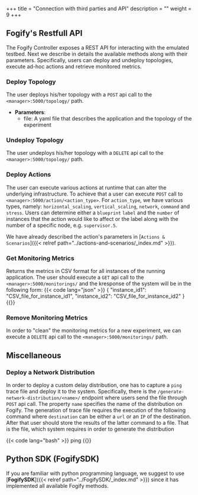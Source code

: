 +++
title = "Connection with third parties and API"
description = ""
weight = 9
+++

## Fogify's Restfull API

The Fogify Controller exposes a REST API for interacting with the emulated testbed. 
Next we describe in details the available methods along with their parameters. 
Specifically, users can deploy and undeploy topologies, execute ad-hoc actions and retrieve monitored metrics. 

### Deploy Topology

The user deploys his/her topology with a `POST` api call to the `<manager>:5000/topology/` path. 

* **Parameters**: 
    * file: A yaml file that describes the application and the topology of the experiment

### Undeploy Topology

The user undeploys his/her topology with a `DELETE` api call to the `<manager>:5000/topology/` path. 

### Deploy Actions

The user can execute various actions at runtime that can alter the underlying infrastructure. 
To achieve that a user can execute `POST` call to `<manager>:5000/action/<action_type>`.
For `action_type`, we have various types, namely: `horizontal_scaling`, `vertical_scaling`, `network`, `command` and `stress`.
Users can determine either a `blueprint` `label` and the `number` of instances that the action would like to affect or 
the label along with the number of a specific node, e.g. `supervisor.5`.

We have already described the action's parameters in [`Actions & Scenarios`]({{< relref path="../actions-and-scenarios/_index.md" >}}).


### Get Monitoring Metrics

Returns the metrics in CSV format for all instances of the running application. The user should execute a `GET` api call 
to the `<manager>:5000/monitorings/` and the kresponse of the system will be in the following form:
{{< code lang="json" >}}
{
  "instance_id1": "CSV_file_for_instance_id1",
  "instance_id2": "CSV_file_for_instance_id2"
}
{{</code>}}

### Remove Monitoring Metrics
In order to "clean" the monitoring metrics for a new experiment, 
we can execute a `DELETE` api call to the `<manager>:5000/monitorings/` path. 

## Miscellaneous

### Deploy a Network Distribution
In order to deploy a custom delay distribution, one has to capture a `ping` trace file and deploy it to the system.
Specifically, there is the `/generate-network-distribution/<name>/` endpoint where users send the file through `POST` api call.
The property `name` specifies the name of the distribution on Fogify.
The generation of trace file requires the execution of the following command where `destination` can be either a `url` or an `IP` of the destination.
After that user should store the results of the latter command to a file. That is the file, which system requires in order to generate the distribution

{{< code lang="bash" >}}
ping <destination>
{{</code>}}

## Python SDK (FogifySDK)

If you are familiar with python programming language, we suggest to use [**FogifySDK**]({{< relref path="../FogifySDK/_index.md" >}})
since it has implemented all available Fogify methods.
